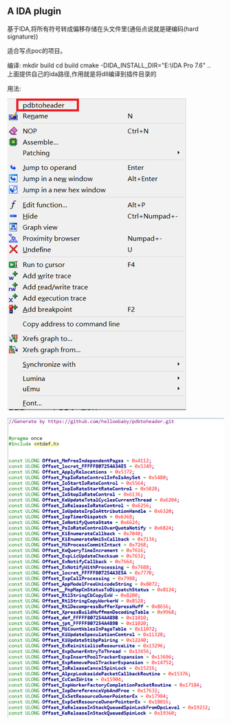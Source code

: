 ## A IDA plugin

基于IDA,将所有符号转成偏移存储在头文件里(通俗点说就是硬编码(hard signature))

适合写点poc的项目。

编译:
mkdir build 
cd build
cmake -DIDA_INSTALL_DIR="E:\IDA Pro 7.6" ..    
上面提供自己的ida路径,作用就是将dll编译到插件目录的


用法:  


![Image Text](https://github.com/helloobaby/pdbtoheader/blob/master/123.png)

![Image Text](https://github.com/helloobaby/pdbtoheader/blob/master/QQ截图20220419213541.png)


